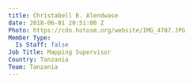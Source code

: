 ```yaml
---
title: Christabell B. Alendwase
date: 2018-06-01 20:51:00 Z
Photo: https://cdn.hotosm.org/website/IMG_4787.JPG
Member Type:
  Is Staff: false
Job Title: Mapping Supervisor
Country: Tanzania
Team: Tanzania
---
```


